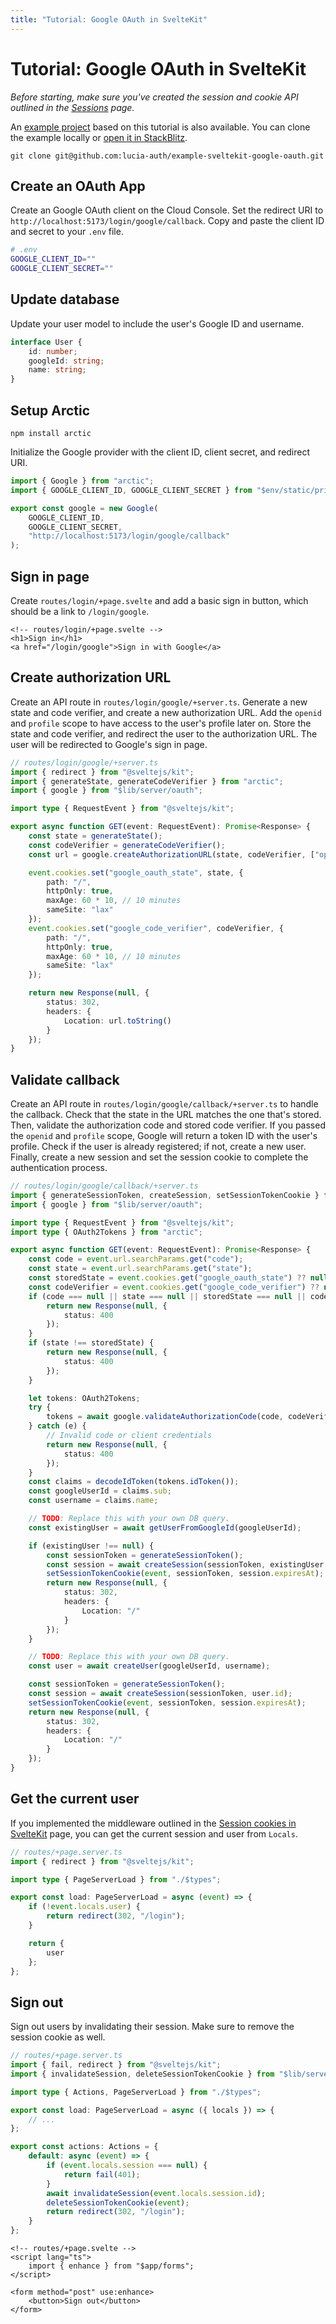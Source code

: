 ```yaml
---
title: "Tutorial: Google OAuth in SvelteKit"
---
```


# Tutorial: Google OAuth in SvelteKit

_Before starting, make sure you've created the session and cookie API outlined in the [Sessions](/sessions/overview) page._

An [example project](https://github.com/lucia-auth/example-sveltekit-google-oauth) based on this tutorial is also available. You can clone the example locally or [open it in StackBlitz](https://stackblitz.com/github/lucia-auth/example-sveltekit-google-oauth).

```
git clone git@github.com:lucia-auth/example-sveltekit-google-oauth.git
```

## Create an OAuth App

Create an Google OAuth client on the Cloud Console. Set the redirect URI to `http://localhost:5173/login/google/callback`. Copy and paste the client ID and secret to your `.env` file.

```bash
# .env
GOOGLE_CLIENT_ID=""
GOOGLE_CLIENT_SECRET=""
```

## Update database

Update your user model to include the user's Google ID and username.

```ts
interface User {
	id: number;
	googleId: string;
	name: string;
}
```

## Setup Arctic

```
npm install arctic
```

Initialize the Google provider with the client ID, client secret, and redirect URI.

```ts
import { Google } from "arctic";
import { GOOGLE_CLIENT_ID, GOOGLE_CLIENT_SECRET } from "$env/static/private";

export const google = new Google(
	GOOGLE_CLIENT_ID,
	GOOGLE_CLIENT_SECRET,
	"http://localhost:5173/login/google/callback"
);
```

## Sign in page

Create `routes/login/+page.svelte` and add a basic sign in button, which should be a link to `/login/google`.

```svelte
<!-- routes/login/+page.svelte -->
<h1>Sign in</h1>
<a href="/login/google">Sign in with Google</a>
```

## Create authorization URL

Create an API route in `routes/login/google/+server.ts`. Generate a new state and code verifier, and create a new authorization URL. Add the `openid` and `profile` scope to have access to the user's profile later on. Store the state and code verifier, and redirect the user to the authorization URL. The user will be redirected to Google's sign in page.

```ts
// routes/login/google/+server.ts
import { redirect } from "@sveltejs/kit";
import { generateState, generateCodeVerifier } from "arctic";
import { google } from "$lib/server/oauth";

import type { RequestEvent } from "@sveltejs/kit";

export async function GET(event: RequestEvent): Promise<Response> {
	const state = generateState();
	const codeVerifier = generateCodeVerifier();
	const url = google.createAuthorizationURL(state, codeVerifier, ["openid", "profile"]);

	event.cookies.set("google_oauth_state", state, {
		path: "/",
		httpOnly: true,
		maxAge: 60 * 10, // 10 minutes
		sameSite: "lax"
	});
	event.cookies.set("google_code_verifier", codeVerifier, {
		path: "/",
		httpOnly: true,
		maxAge: 60 * 10, // 10 minutes
		sameSite: "lax"
	});

	return new Response(null, {
		status: 302,
		headers: {
			Location: url.toString()
		}
	});
}
```

## Validate callback

Create an API route in `routes/login/google/callback/+server.ts` to handle the callback. Check that the state in the URL matches the one that's stored. Then, validate the authorization code and stored code verifier. If you passed the `openid` and `profile` scope, Google will return a token ID with the user's profile. Check if the user is already registered; if not, create a new user. Finally, create a new session and set the session cookie to complete the authentication process.

```ts
// routes/login/google/callback/+server.ts
import { generateSessionToken, createSession, setSessionTokenCookie } from "$lib/server/session";
import { google } from "$lib/server/oauth";

import type { RequestEvent } from "@sveltejs/kit";
import type { OAuth2Tokens } from "arctic";

export async function GET(event: RequestEvent): Promise<Response> {
	const code = event.url.searchParams.get("code");
	const state = event.url.searchParams.get("state");
	const storedState = event.cookies.get("google_oauth_state") ?? null;
	const codeVerifier = event.cookies.get("google_code_verifier") ?? null;
	if (code === null || state === null || storedState === null || codeVerifier === null) {
		return new Response(null, {
			status: 400
		});
	}
	if (state !== storedState) {
		return new Response(null, {
			status: 400
		});
	}

	let tokens: OAuth2Tokens;
	try {
		tokens = await google.validateAuthorizationCode(code, codeVerifier);
	} catch (e) {
		// Invalid code or client credentials
		return new Response(null, {
			status: 400
		});
	}
	const claims = decodeIdToken(tokens.idToken());
	const googleUserId = claims.sub;
	const username = claims.name;

	// TODO: Replace this with your own DB query.
	const existingUser = await getUserFromGoogleId(googleUserId);

	if (existingUser !== null) {
		const sessionToken = generateSessionToken();
		const session = await createSession(sessionToken, existingUser.id);
		setSessionTokenCookie(event, sessionToken, session.expiresAt);
		return new Response(null, {
			status: 302,
			headers: {
				Location: "/"
			}
		});
	}

	// TODO: Replace this with your own DB query.
	const user = await createUser(googleUserId, username);

	const sessionToken = generateSessionToken();
	const session = await createSession(sessionToken, user.id);
	setSessionTokenCookie(event, sessionToken, session.expiresAt);
	return new Response(null, {
		status: 302,
		headers: {
			Location: "/"
		}
	});
}
```

## Get the current user

If you implemented the middleware outlined in the [Session cookies in SvelteKit](/sessions/cookies/sveltekit) page, you can get the current session and user from `Locals`.

```ts
// routes/+page.server.ts
import { redirect } from "@sveltejs/kit";

import type { PageServerLoad } from "./$types";

export const load: PageServerLoad = async (event) => {
	if (!event.locals.user) {
		return redirect(302, "/login");
	}

	return {
		user
	};
};
```

## Sign out

Sign out users by invalidating their session. Make sure to remove the session cookie as well.

```ts
// routes/+page.server.ts
import { fail, redirect } from "@sveltejs/kit";
import { invalidateSession, deleteSessionTokenCookie } from "$lib/server/session";

import type { Actions, PageServerLoad } from "./$types";

export const load: PageServerLoad = async ({ locals }) => {
	// ...
};

export const actions: Actions = {
	default: async (event) => {
		if (event.locals.session === null) {
			return fail(401);
		}
		await invalidateSession(event.locals.session.id);
		deleteSessionTokenCookie(event);
		return redirect(302, "/login");
	}
};
```

```svelte
<!-- routes/+page.svelte -->
<script lang="ts">
	import { enhance } from "$app/forms";
</script>

<form method="post" use:enhance>
    <button>Sign out</button>
</form>
```

